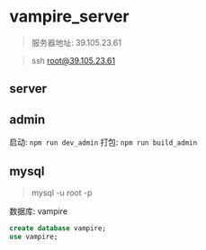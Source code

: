# vampire_server

> 服务器地址: 39.105.23.61

> ssh root@39.105.23.61

## server

## admin

启动: `npm run dev_admin`
打包: `npm run build_admin`

## mysql

> mysql -u root -p

数据库: vampire

```sql
create database vampire;
use vampire;
```


